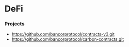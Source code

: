 # DeFi

### Projects

- https://github.com/bancorprotocol/contracts-v3.git
- https://github.com/bancorprotocol/carbon-contracts.git

